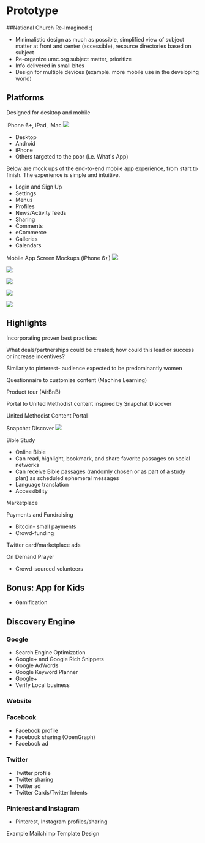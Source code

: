 # Prototype

##National Church Re-Imagined :)

* Minimalistic design as much as possible, simplified view of subject matter at front and center (accessible), resource directories based on subject
* Re-organize umc.org subject matter, prioritize
* Info delivered in small bites
* Design for multiple devices (example. more mobile use in the developing world)

## Platforms
Designed for desktop and mobile

iPhone 6+, iPad, iMac
![](prototype/iphone-6+-ipad-imac.png)

* Desktop
* Android
* iPhone
* Others targeted to the poor (i.e. What's App)

Below are mock ups of the end-to-end mobile app experience, from start to finish. The experience is simple and intuitive. 

* Login and Sign Up
* Settings
* Menus
* Profiles
* News/Activity feeds
* Sharing
* Comments
* eCommerce
* Galleries
* Calendars

Mobile App Screen Mockups (iPhone 6+)
![](prototype/iphone-6+-screens-1.png)

![](prototype/iphone-6+-screens-2.png)

![](prototype/iphone-6+-screens-3.png)

![](prototype/iphone-6+-screens-4.png)

![](prototype/iphone-6+-screens-5.png)

## Highlights
Incorporating proven best practices

What deals/partnerships could be created; how could this lead or success or increase incentives?

Similarly to pinterest- audience expected to be predominantly women

Questionnaire to customize content (Machine Learning)

Product tour (AirBnB)

Portal to United Methodist content inspired by Snapchat Discover

United Methodist Content Portal

Snapchat Discover
![](prototype/snapchat-discover.png)

Bible Study

* Online Bible 
* Can read, highlight, bookmark, and share favorite passages on social networks
* Can receive Bible passages (randomly chosen or as part of a study plan) as scheduled ephemeral messages
* Language translation
* Accessibility

Marketplace

Payments and Fundraising
* Bitcoin- small payments
* Crowd-funding

Twitter card/marketplace ads

On Demand Prayer
* Crowd-sourced volunteers

## Bonus: App for Kids
* Gamification

## Discovery Engine

### Google
* Search Engine Optimization
* Google+ and Google Rich Snippets
* Google AdWords
* Google Keyword Planner
* Google+
* Verify Local business

### Website

### Facebook

* Facebook profile
* Facebook sharing (OpenGraph)
* Facebook ad

### Twitter
* Twitter profile
* Twitter sharing
* Twitter ad
* Twitter Cards/Twitter Intents

### Pinterest and Instagram
* Pinterest, Instagram profiles/sharing

Example Mailchimp Template Design